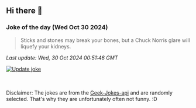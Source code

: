 ## Hi there 👋

### Joke of the day (Wed Oct 30 2024)
<!-- joke -->
>Sticks and stones may break your bones, but a Chuck Norris glare will liquefy your kidneys.
<!-- /joke -->

*Last update: Wed, 30 Oct 2024 00:51:46 GMT*

[![Update joke](https://github.com/nclskfm/nclskfm/actions/workflows/joke.yml/badge.svg)](https://github.com/nclskfm/nclskfm/actions/workflows/joke.yml)

<br><br>
Disclaimer: The jokes are from the [Geek-Jokes-api](https://github.com/sameerkumar18/geek-joke-api) and are randomly selected. That's why they are unfortunately often not funny. :D
